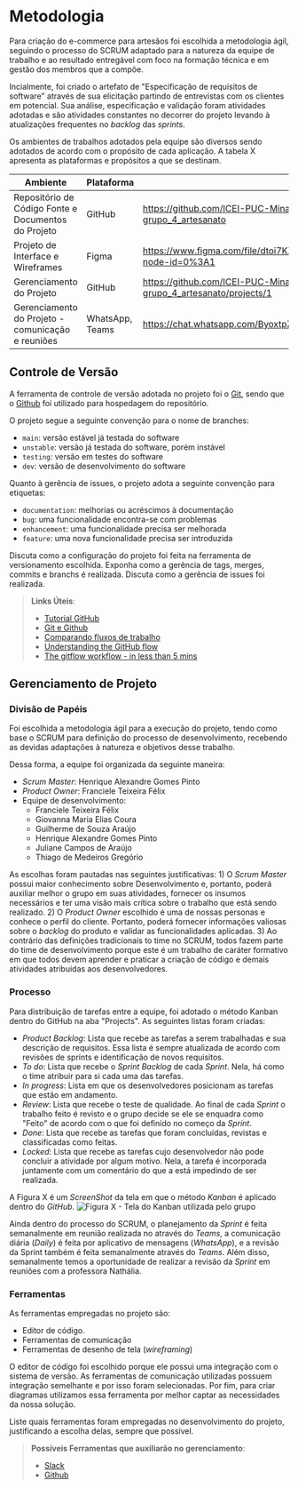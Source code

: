 
# Metodologia

Para criação do e-commerce para artesãos foi escolhida a metodologia ágil, seguindo o processo do SCRUM adaptado para a natureza da equipe de trabalho e ao resultado entregável com foco na formação técnica e em gestão dos membros que a compõe.

Incialmente, foi criado o artefato de "Especificação de requisitos de software" através de sua elicitação partindo de entrevistas com os clientes em potencial. Sua análise, especificação e validação foram atividades adotadas e são atividades constantes no decorrer do projeto levando à atualizações frequentes no _backlog_ das _sprints_.

Os ambientes de trabalhos adotados pela equipe são diversos sendo adotados de acordo com o propósito de cada aplicação. A tabela X apresenta as plataformas e propósitos a que se destinam.

|Ambiente                                            |Plataforma     |Link de acesso   |
|----------------------------------------------------|---------------|--------------   |
|Repositório de Código Fonte e Documentos do Projeto |GitHub         |https://github.com/ICEI-PUC-Minas-PMV-ADS/pmv-ads-2022-1-e1-proj-web-t6-grupo_4_artesanato|
|Projeto de Interface e Wireframes                   |Figma          |https://www.figma.com/file/dtoi7KXOF72EnLxpJm6GAy/Fluxo_usu%C3%A1rio_artes%C3%A3o?node-id=0%3A1|
|Gerenciamento do Projeto                            |GitHub         |https://github.com/ICEI-PUC-Minas-PMV-ADS/pmv-ads-2022-1-e1-proj-web-t6-grupo_4_artesanato/projects/1|
|Gerenciamento do Projeto - comunicação e reuniões   |WhatsApp, Teams|https://chat.whatsapp.com/ByoxtpZPTD45nrbTaYSqxG  / encurtador.com.br/ezRU7|


## Controle de Versão

A ferramenta de controle de versão adotada no projeto foi o
[Git](https://git-scm.com/), sendo que o [Github](https://github.com)
foi utilizado para hospedagem do repositório.

O projeto segue a seguinte convenção para o nome de branches:

- `main`: versão estável já testada do software
- `unstable`: versão já testada do software, porém instável
- `testing`: versão em testes do software
- `dev`: versão de desenvolvimento do software

Quanto à gerência de issues, o projeto adota a seguinte convenção para
etiquetas:

- `documentation`: melhorias ou acréscimos à documentação
- `bug`: uma funcionalidade encontra-se com problemas
- `enhancement`: uma funcionalidade precisa ser melhorada
- `feature`: uma nova funcionalidade precisa ser introduzida

Discuta como a configuração do projeto foi feita na ferramenta de versionamento escolhida. Exponha como a gerência de tags, merges, commits e branchs é realizada. Discuta como a gerência de issues foi realizada.

> **Links Úteis**:
> - [Tutorial GitHub](https://guides.github.com/activities/hello-world/)
> - [Git e Github](https://www.youtube.com/playlist?list=PLHz_AreHm4dm7ZULPAmadvNhH6vk9oNZA)
>  - [Comparando fluxos de trabalho](https://www.atlassian.com/br/git/tutorials/comparing-workflows)
> - [Understanding the GitHub flow](https://guides.github.com/introduction/flow/)
> - [The gitflow workflow - in less than 5 mins](https://www.youtube.com/watch?v=1SXpE08hvGs)

## Gerenciamento de Projeto

### Divisão de Papéis

Foi escolhida a metodologia ágil para a execução do projeto, tendo como base o SCRUM para definição do processo de desenvolvimento, recebendo as devidas adaptações à natureza e objetivos desse trabalho.

Dessa forma, a equipe foi organizada da seguinte maneira:
* _Scrum Master_: Henrique Alexandre Gomes Pinto
* _Product Owner_: Franciele Teixeira Félix
* Equipe de desenvolvimento:
  - Franciele Teixeira Félix
  - Giovanna Maria Elias Coura
  - Guilherme de Souza Araújo
  - Henrique Alexandre Gomes Pinto
  - Juliane Campos de Araújo
  - Thiago de Medeiros Gregório

As escolhas foram pautadas nas seguintes justificativas: 1) O _Scrum Master_ possui maior conhecimento sobre Desenvolvimento e, portanto, poderá auxiliar melhor o grupo em suas atividades, fornecer os insumos necessários e ter uma visão mais crítica sobre o trabalho que está sendo realizado. 2) O _Product Owner_ escolhido é uma de nossas personas e conhece o perfil do cliente. Portanto, poderá fornecer informações valiosas sobre o _backlog_ do produto e validar as funcionalidades aplicadas. 3) Ao contrário das definições tradicionais to time no SCRUM, todos fazem parte do time de desenvolvimento porque este é um trabalho de caráter formativo em que todos devem aprender e praticar a criação de código e demais atividades atribuidas aos desenvolvedores.

### Processo

Para distribuição de tarefas entre a equipe, foi adotado o método Kanban dentro do GitHub na aba "Projects".
As seguintes listas foram criadas:
* _Product Backlog_: Lista que recebe as tarefas a serem trabalhadas e sua descrição de requisitos. Essa lista é sempre atualizada de acordo com revisões de sprints e identificação de novos requisitos.
* _To do_: Lista que recebe o _Sprint Backlog_ de cada _Sprint_. Nela, há como o time atribuir para si cada uma das tarefas.
* _In progress_: Lista em que os desenvolvedores posicionam as tarefas que estão em andamento.
* _Review_: Lista que recebe o teste de qualidade. Ao final de cada _Sprint_ o trabalho feito é revisto e o grupo decide se ele se enquadra como "Feito" de acordo com o que foi definido no começo da _Sprint_.
* _Done_: Lista que recebe as tarefas que foram concluídas, revistas e classificadas como feitas.
* _Locked_: Lista que recebe as tarefas cujo desenvolvedor não pode concluir a atividade por algum motivo. Nela, a tarefa é incorporada juntamente com um comentário do que a está impedindo de ser realizada.

A Figura X é um _ScreenShot_ da tela em que o método _Kanban_ é aplicado dentro do _GitHub_.
![Figura X - Tela do Kanban utilizada pelo grupo](https://github.com/ICEI-PUC-Minas-PMV-ADS/pmv-ads-2022-1-e1-proj-web-t6-grupo_4_artesanato/blob/3c652ec0fe743a825a281e2724244af186648699/docs/Kanban.png)

Ainda dentro do processo do SCRUM, o planejamento da _Sprint_ é feita semanalmente em reunião realizada no através do _Teams_, a comunicação diária (_Daily_) é feita por aplicativo de mensagens (_WhatsApp_), e a revisão da Sprint também é feita semanalmente através do _Teams_. Além disso, semanalmente temos a oportunidade de realizar a revisão da _Sprint_ em reuniões com a professora Nathália.

### Ferramentas

As ferramentas empregadas no projeto são:

- Editor de código.
- Ferramentas de comunicação
- Ferramentas de desenho de tela (_wireframing_)

O editor de código foi escolhido porque ele possui uma integração com o
sistema de versão. As ferramentas de comunicação utilizadas possuem
integração semelhante e por isso foram selecionadas. Por fim, para criar
diagramas utilizamos essa ferramenta por melhor captar as
necessidades da nossa solução.

Liste quais ferramentas foram empregadas no desenvolvimento do projeto, justificando a escolha delas, sempre que possível.
 
> **Possíveis Ferramentas que auxiliarão no gerenciamento**: 
> - [Slack](https://slack.com/)
> - [Github](https://github.com/)
